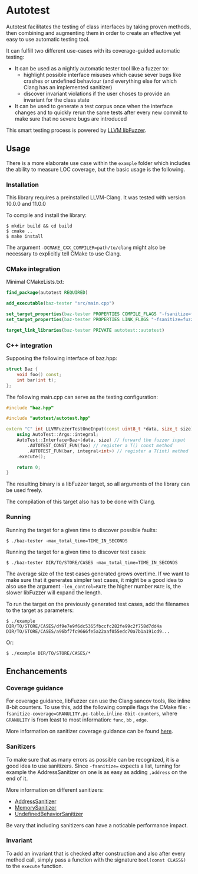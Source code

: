 # Autotest

Autotest facilitates the testing of class interfaces by taking proven methods, then combining and augmenting them in order to create an effective yet easy to use automatic testing tool.

It can fulfill two different use-cases with its coverage-guided automatic testing:
- It can be used as a nightly automatic tester tool like a fuzzer to:
  - highlight possible interface misuses which cause sever bugs like crashes or undefined behaviour (and everything else for which Clang has an implemented sanitizer)
  - discover invariant violations if the user choses to provide an invariant for the class state
- It can be used to generate a test corpus once when the interface changes and to quickly rerun the same tests after every new commit to make sure that no severe bugs are introduced

This smart testing process is powered by [LLVM libFuzzer](https://llvm.org/docs/LibFuzzer.html).

## Usage

There is a more elaborate use case within the `example` folder which includes the ability to measure LOC coverage, but the basic usage is the following.

### Installation

This library requires a preinstalled LLVM-Clang. It was tested with version 10.0.0 and 11.0.0

To compile and install the library:
```
$ mkdir build && cd build
$ cmake .. 
$ make install
```
The argument `-DCMAKE_CXX_COMPILER=path/to/clang` might also be necessary to explicitly tell CMake to use Clang.

### CMake integration

Minimal CMakeLists.txt:
```cmake
find_package(autotest REQUIRED)

add_executable(baz-tester "src/main.cpp")

set_target_properties(baz-tester PROPERTIES COMPILE_FLAGS "-fsanitize=fuzzer")
set_target_properties(baz-tester PROPERTIES LINK_FLAGS "-fsanitize=fuzzer")

target_link_libraries(baz-tester PRIVATE autotest::autotest)
```

### C++ integration

Supposing the following interface of baz.hpp:
```cpp
struct Baz {
    void foo() const;
    int bar(int t);
};
```

The following main.cpp can serve as the testing configuration:
```cpp
#include "baz.hpp"

#include "autotest/autotest.hpp"

extern "C" int LLVMFuzzerTestOneInput(const uint8_t *data, size_t size) {
    using AutoTest::Args::integral;
    AutoTest::Interface<Baz>(data, size) // forward the fuzzer input
        .AUTOTEST_CONST_FUN(foo) // register a T() const method
        .AUTOTEST_FUN(bar, integral<int>) // register a T(int) method
    .execute();

    return 0;
}
```

The resulting binary is a libFuzzer target, so all arguments of the library can be used freely.

The compilation of this target also has to be done with Clang.

### Running

Running the target for a given time to discover possible faults:
```
$ ./baz-tester -max_total_time=TIME_IN_SECONDS 
```

Running the target for a given time to discover test cases:
```
$ ./baz-tester DIR/TO/STORE/CASES -max_total_time=TIME_IN_SECONDS 
```

The average size of the test cases generated grows overtime. If we want to make sure that it generates simpler test cases, it might be a good idea to also use the argument `-len_control=RATE` the higher number `RATE` is, the slower libFuzzer will expand the length.

To run the target on the previously generated test cases, add the filenames to the target as parameters:

```
$ ./example DIR/TO/STORE/CASES/df9e7e9f6dc5365fbccfc282fe99c2f758d7dd4a DIR/TO/STORE/CASES/a96bf7fc9666fe5a22aaf055edc70a7b1a191cd9...
```

Or:

```
$ ./example DIR/TO/STORE/CASES/*
```

## Enchancements

### Coverage guidance

For coverage guidance, libFuzzer can use the Clang sancov tools, like inline 8-bit counters. To use this, add the following compile flags the CMake file:
`-fsanitize-coverage=GRANULITY,pc-table,inline-8bit-counters`, where `GRANULITY` is from least to most information: `func`, `bb` , `edge`.

More information on sanitizer coverage guidance can be found [here](https://clang.llvm.org/docs/SanitizerCoverage.html).

### Sanitizers

To make sure that as many errors as possible can be recognized, it is a good idea to use sanitizers. Since `-fsanitize=` expects a list, turning for example the AddressSanitizer on one is as easy as adding `,address` on the end of it.

More information on different sanitizers:
- [AddressSanitizer](https://clang.llvm.org/docs/AddressSanitizer.html)
- [MemorySanitizer](https://clang.llvm.org/docs/MemorySanitizer.html)
- [UndefinedBehaviorSanitizer](https://clang.llvm.org/docs/UndefinedBehaviorSanitizer.html)

Be vary that including sanitizers can have a noticable performance impact.

### Invariant

To add an invariant that is checked after construction and also after every method call, simply pass a function with the signature `bool(const CLASS&)` to the `execute` function.